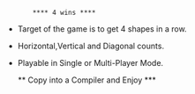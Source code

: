            **** 4 wins ****
           
- Target of the game is to get 4 shapes in a row.
- Horizontal,Vertical and Diagonal counts.
- Playable in Single or Multi-Player Mode.

   ** Copy into a Compiler and Enjoy ***
